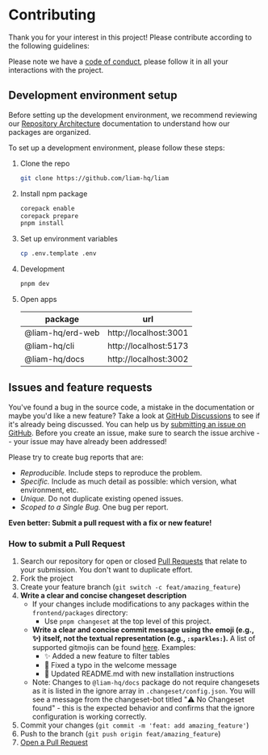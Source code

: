 # Contributing

Thank you for your interest in this project! Please contribute according to the following guidelines:

Please note we have a [code of conduct](CODE_OF_CONDUCT.md), please follow it in all your interactions with the project.

## Development environment setup

Before setting up the development environment, we recommend reviewing our [Repository Architecture](https://liambx.com/docs/contributing/repository-architecture) documentation to understand how our packages are organized.

To set up a development environment, please follow these steps:

1. Clone the repo

   ```sh
   git clone https://github.com/liam-hq/liam
   ```

2. Install npm package

   ```sh
   corepack enable
   corepack prepare
   pnpm install
   ```

3. Set up environment variables

   ```sh
   cp .env.template .env
   ```

4. Development

   ```sh
   pnpm dev
   ```

5. Open apps

   | package          | url                   |
   | ---------------- | --------------------- |
   | @liam-hq/erd-web | http://localhost:3001 |
   | @liam-hq/cli     | http://localhost:5173 |
   | @liam-hq/docs    | http://localhost:3002 |

## Issues and feature requests

You've found a bug in the source code, a mistake in the documentation or maybe you'd like a new feature? Take a look at [GitHub Discussions](https://github.com/liam-hq/liam/discussions) to see if it's already being discussed. You can help us by [submitting an issue on GitHub](https://github.com/liam-hq/liam/issues). Before you create an issue, make sure to search the issue archive -- your issue may have already been addressed!

Please try to create bug reports that are:

- _Reproducible._ Include steps to reproduce the problem.
- _Specific._ Include as much detail as possible: which version, what environment, etc.
- _Unique._ Do not duplicate existing opened issues.
- _Scoped to a Single Bug._ One bug per report.

**Even better: Submit a pull request with a fix or new feature!**

### How to submit a Pull Request

1. Search our repository for open or closed [Pull Requests](https://github.com/liam-hq/liam/pulls) that relate to your submission. You don't want to duplicate effort.
2. Fork the project
3. Create your feature branch (`git switch -c feat/amazing_feature`)
4. **Write a clear and concise changeset description**
   - If your changes include modifications to any packages within the `frontend/packages` directory:
     - Use `pnpm changeset` at the top level of this project.
   - **Write a clear and concise commit message using the emoji (e.g., ✨) itself, not the textual representation (e.g., `:sparkles:`).** A list of supported gitmojis can be found [here](https://gitmoji.dev/). Examples:
     - ✨ Added a new feature to filter tables
     - 🐛 Fixed a typo in the welcome message
     - 📝 Updated README.md with new installation instructions
   - Note: Changes to `@liam-hq/docs` package do not require changesets as it is listed in the ignore array in `.changeset/config.json`. You will see a message from the changeset-bot titled "⚠️ No Changeset found" - this is the expected behavior and confirms that the ignore configuration is working correctly.
5. Commit your changes (`git commit -m 'feat: add amazing_feature'`)
6. Push to the branch (`git push origin feat/amazing_feature`)
7. [Open a Pull Request](https://github.com/liam-hq/liam/compare?expand=1)
